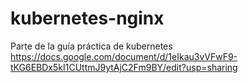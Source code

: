 # kubernetes-nginx
Parte de la guía práctica de kubernetes
https://docs.google.com/document/d/1eIkau3vVFwF9-tKG6EBDx5kI1CUttmJ9ytAjC2Fm9BY/edit?usp=sharing
